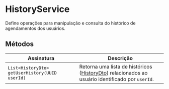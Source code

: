 <h1>HistoryService</h1>
<p>Define operações para manipulação e consulta do histórico de agendamentos dos usuários.</p>

<h2>Métodos</h2>
<table>
  <thead>
    <tr>
      <th>Assinatura</th>
      <th>Descrição</th>
    </tr>
  </thead>
  <tbody>
    <tr>
      <td><code>List&lt;HistoryDto&gt; getUserHistory(UUID userId)</code></td>
      <td>Retorna uma lista de históricos (<a href="https://github.com/EricksonLOOP/DoctorProject/blob/main/backend/src/main/java/org/edev/doctorappbackend/Doc/ModulesDoc/HistoryDoc/HistoryDtoDoc.md">HistoryDto</a>) relacionados ao usuário identificado por <code>userId</code>.</td>
    </tr>
  </tbody>
</table>
